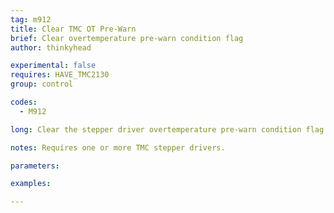 ```yaml
---
tag: m912
title: Clear TMC OT Pre-Warn
brief: Clear overtemperature pre-warn condition flag
author: thinkyhead

experimental: false
requires: HAVE_TMC2130
group: control

codes:
  - M912

long: Clear the stepper driver overtemperature pre-warn condition flag.

notes: Requires one or more TMC stepper drivers.

parameters:

examples:

---
```



